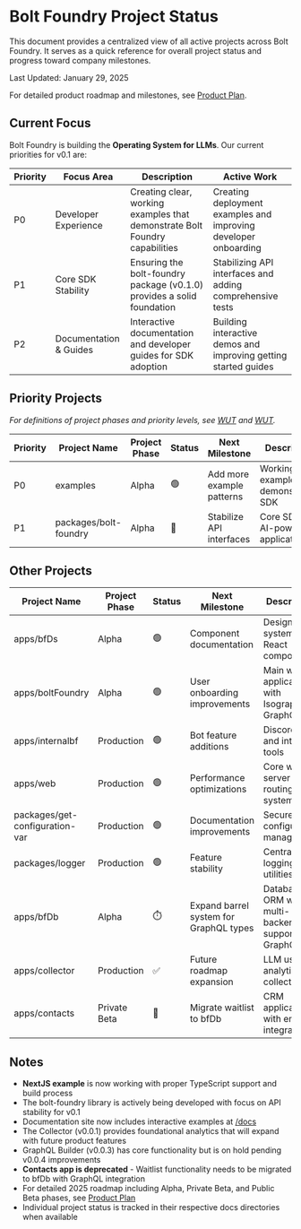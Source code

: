 # Bolt Foundry Project Status

This document provides a centralized view of all active projects across Bolt
Foundry. It serves as a quick reference for overall project status and progress
toward company milestones.

Last Updated: January 29, 2025

For detailed product roadmap and milestones, see
[Product Plan](/docs/product-plan.md).

## Current Focus

Bolt Foundry is building the **Operating System for LLMs**. Our current
priorities for v0.1 are:

| Priority | Focus Area             | Description                                                                 | Active Work                                                     |
| -------- | ---------------------- | --------------------------------------------------------------------------- | --------------------------------------------------------------- |
| P0       | Developer Experience   | Creating clear, working examples that demonstrate Bolt Foundry capabilities | Creating deployment examples and improving developer onboarding |
| P1       | Core SDK Stability     | Ensuring the bolt-foundry package (v0.1.0) provides a solid foundation      | Stabilizing API interfaces and adding comprehensive tests       |
| P2       | Documentation & Guides | Interactive documentation and developer guides for SDK adoption             | Building interactive demos and improving getting started guides |

## Priority Projects

_For definitions of project phases and priority levels, see
[WUT](/docs/wut.md#project-phases) and [WUT](/docs/wut.md#priority-system)._

| Priority | Project Name          | Project Phase | Status | Next Milestone            | Description                          | References                                                                                         |
| -------- | --------------------- | ------------- | ------ | ------------------------- | ------------------------------------ | -------------------------------------------------------------------------------------------------- |
| P0       | examples              | Alpha         | 🟢     | Add more example patterns | Working examples demonstrating SDK   | [README](../examples/README.md), [NextJS](../examples/nextjs-sample/README.md)                     |
| P1       | packages/bolt-foundry | Alpha         | 🚀     | Stabilize API interfaces  | Core SDK for AI-powered applications | [NPM](https://www.npmjs.com/package/@bolt-foundry/sdk), [Docs](../packages/bolt-foundry/README.md) |

## Other Projects

| Project Name                   | Project Phase | Status | Next Milestone                         | Description                                       | References                                                                      |
| ------------------------------ | ------------- | ------ | -------------------------------------- | ------------------------------------------------- | ------------------------------------------------------------------------------- |
| apps/bfDs                      | Alpha         | 🟢     | Component documentation                | Design system with React components               | [Components](../apps/bfDs/components/)                                          |
| apps/boltFoundry               | Alpha         | 🟢     | User onboarding improvements           | Main web application with Isograph GraphQL        | [Routes](../apps/boltFoundry/routes.ts), [Docs](https://boltfoundry.com/docs)   |
| apps/internalbf                | Production    | 🟢     | Bot feature additions                  | Discord bot and internal tools                    | [Code](../apps/internalbf/)                                                     |
| apps/web                       | Production    | 🟢     | Performance optimizations              | Core web server and routing system                | [Web server](../apps/web/web.tsx)                                               |
| packages/get-configuration-var | Production    | 🟢     | Documentation improvements             | Secure configuration management                   | [NPM](https://www.npmjs.com/package/@bolt-foundry/get-configuration-var)        |
| packages/logger                | Production    | 🟢     | Feature stability                      | Centralized logging utilities                     | [NPM](https://www.npmjs.com/package/@bolt-foundry/logger)                       |
| apps/bfDb                      | Alpha         | ⏱️     | Expand barrel system for GraphQL types | Database ORM with multi-backend support & GraphQL | [README](../apps/bfDb/docs/0.3/data-model.md), [GraphQL](../apps/bfDb/graphql/) |
| apps/collector                 | Production    | ✅     | Future roadmap expansion               | LLM usage analytics collector                     | [Status](../apps/collector/docs/status.md)                                      |
| apps/contacts                  | Private Beta  | 🚫     | Migrate waitlist to bfDb               | CRM application with email integration            | [Server](../apps/contacts/server.ts)                                            |

## Notes

- **NextJS example** is now working with proper TypeScript support and build
  process
- The bolt-foundry library is actively being developed with focus on API
  stability for v0.1
- Documentation site now includes interactive examples at
  [/docs](https://boltfoundry.com/docs)
- The Collector (v0.0.1) provides foundational analytics that will expand with
  future product features
- GraphQL Builder (v0.0.3) has core functionality but is on hold pending v0.0.4
  improvements
- **Contacts app is deprecated** - Waitlist functionality needs to be migrated
  to bfDb with GraphQL integration
- For detailed 2025 roadmap including Alpha, Private Beta, and Public Beta
  phases, see [Product Plan](/docs/product-plan.md)
- Individual project status is tracked in their respective docs directories when
  available
